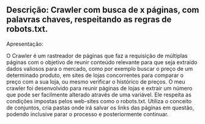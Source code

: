 ## Descrição: Crawler com busca de x páginas, com palavras chaves, respeitando as regras de robots.txt.

Apresentação:

O Crawler é um rastreador de páginas que faz a requisição de múltiplas páginas com o objetivo de reunir conteúdo relevante para que seja extraído dados valiosos para o mercado, como  por exemplo buscar o preço de um determinado produto, em sites de lojas concorrentes para comparar o preço com a sua loja, ou mesmo verificar o histórico de preços. O meu crawler foi desenvolvido para reunir páginas de lojas e extrair um número que pode ser facilmente alterado através de uma variável. Ele respeita as condições impostas pelos web-sites como o robots.txt. Utiliza o conceito de conjuntos, cria pastas onde irá salvar os links das páginas em questão, podendo inclusive parar o processo e posteriormente continuar.
